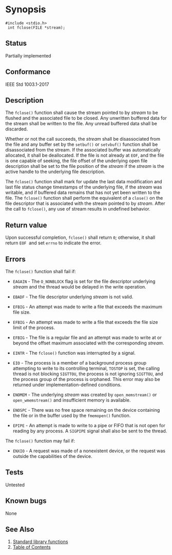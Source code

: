 # Synopsis 
`#include <stdio.h>`</br>
` int fclose(FILE *stream);`</br>

## Status
Partially implemented
## Conformance
IEEE Std 1003.1-2017
## Description


The `fclose()` function shall cause the stream pointed to by _stream_ to be flushed and the associated file to be
closed. Any unwritten buffered data for the stream shall be written to the file. Any unread buffered data shall be discarded.

Whether or not the call succeeds, the _stream_ shall be disassociated from the file and any buffer set by the `setbuf()` or `setvbuf()` function shall be
disassociated from the stream. If the associated buffer was automatically allocated, it shall be deallocated.
If
the file is not already at `EOF`, and the file is one capable of seeking, the file offset of the underlying open file description
shall be set to the file position of the _stream_ if the _stream_ is the active handle to the underlying file description.

The `fclose()` function shall mark for update the last data modification and last file status change timestamps of the
underlying file, if the _stream_ was writable, and if buffered data remains that has not yet been written to the file. The
`fclose()` function shall perform the equivalent of a `close()` on the file
descriptor that is associated with the stream pointed to by _stream_. 
After the call to `fclose()`, any use of stream results in undefined behavior.


## Return value


Upon successful completion, `fclose()` shall return `0`; otherwise, it shall return `EOF`    and set
`errno` to indicate the error. 


## Errors


The `fclose()` function shall fail if:


 * `EAGAIN` -  The `O_NONBLOCK` flag is set for the file descriptor underlying _stream_ and the thread would be delayed in the write operation.


 * `EBADF` - The file descriptor underlying _stream_ is not valid. 

 * `EFBIG` - An attempt was made to write a file that exceeds the maximum file size. 

 * `EFBIG` - An attempt was made to write a file that exceeds the file size limit of the process. 

 * `EFBIG` - The file is a regular file and an attempt was made to write at or beyond the offset maximum associated with the corresponding
_stream_. 

 * `EINTR` - The `fclose()` function was interrupted by a signal. 

 * `EIO` - The process is a member of a background process group attempting to write to its controlling terminal, `TOSTOP` is set, the calling
thread is not blocking `SIGTTOU`, the process is not ignoring `SIGTTOU`, and the process group of the process is orphaned. This error
may also be returned under implementation-defined conditions. 

 * `ENOMEM` - The underlying _stream_ was created by `open_memstream()` or `open_wmemstream()` and insufficient memory is available. 

 * `ENOSPC` - There was no free space remaining on the device containing the file or in the buffer used by the `fmemopen()` function. 

 * `EPIPE` - An attempt is made to write to a pipe or FIFO that is not open for reading by any process. A `SIGPIPE` signal shall also be sent to the
thread. 

The `fclose()` function may fail if:

 * `ENXIO` -   A request was made of a nonexistent device, or the request was outside the capabilities of the device. 





## Tests

Untested

## Known bugs

None

## See Also 
1. [Standard library functions](../README.md)
2. [Table of Contents](../../../README.md)
